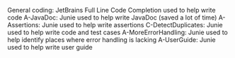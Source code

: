 General coding: JetBrains Full Line Code Completion used to help write code
A-JavaDoc: Junie used to help write JavaDoc (saved a lot of time)
A-Assertions: Junie used to help write assertions
C-DetectDuplicates: Junie used to help write code and test cases
A-MoreErrorHandling: Junie used to help identify places where error handling is lacking
A-UserGuide: Junie used to help write user guide